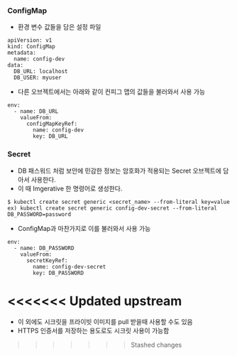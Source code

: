 ### ConfigMap
- 환경 변수 값들을 담은 설정 파일
```
apiVersion: v1
kind: ConfigMap
metadata:
  name: config-dev
data:
  DB_URL: localhost
  DB_USER: myuser
```
- 다른 오브젝트에서는 아래와 같이 컨피그 맵의 값들을 불러와서 사용 가능
```
env:
  - name: DB_URL
    valueFrom:
      configMapKeyRef:
        name: config-dev
        key: DB_URL
```
### Secret
- DB 패스워드 처럼 보안에 민감한 정보는 암호화가 적용되는 Secret 오브젝트에 담아서 사용한다.
- 이 때 Imgerative 한 명령어로 생성한다.
```
$ kubectl create secret generic <secret_name> --from-literal key=value
ex) kubectl create secret generic config-dev-secret --from-literal DB_PASSWORD=password
```
- ConfigMap과 마찬가지로 이를 불러와서 사용 가능
```
env:
  - name: DB_PASSWORD
    valueFrom:
      secretKeyRef:
        name: config-dev-secret
        key: DB_PASSWORD
```
<<<<<<< Updated upstream
=======
- 이 외에도 시크릿을 프라이빗 이미지를 pull 받을때 사용할 수도 있음
- HTTPS 인증서를 저장하는 용도로도 시크릿 사용이 가능함

>>>>>>> Stashed changes
